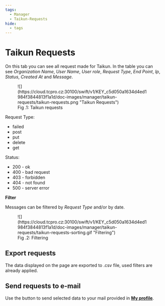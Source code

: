 ```yaml
---
tags:
  - Manager
  - Taikun-Requests
hide:
  - tags
---
```


# **Taikun Requests**

On this tab you can see all request made for Taikun. In the table you can see *Organization Name*, *User Name*, *User role*, *Request Type*, *End Point*, *Ip*, *Status*, *Created* *At* and *Message*.

<figure markdown>
  ![](https://cloud.tcpro.cz:30100/swift/v1/KEY_c5d050a1634d4ed1984f3844813f1a1d/doc-images/manager/taikun-requests/taikun-requests.png "Taikun Requests")
  <figcaption>Fig .1: Taikun requests</figcaption>
</figure>

Request Type:

* failed
* post
* put
* delete
* get

Status:

* 200 - ok
* 400 - bad request
* 403 - forbidden
* 404 - not found
* 500 - server error

**Filter**

Messages can be filtered by *Request Type* and/or by date.

<figure markdown>
  ![](https://cloud.tcpro.cz:30100/swift/v1/KEY_c5d050a1634d4ed1984f3844813f1a1d/doc-images/manager/taikun-requests/taikun-requests-sorting.gif "Filtering")
  <figcaption>Fig .2: Filtering</figcaption>
</figure>

## **Export requests**

The data displayed on the page are exported to .csv file, used filters are already applied.

## **Send requests to e-mail**

Use the button to send selected data to your mail provided in [**My profile**](../my-profile).
